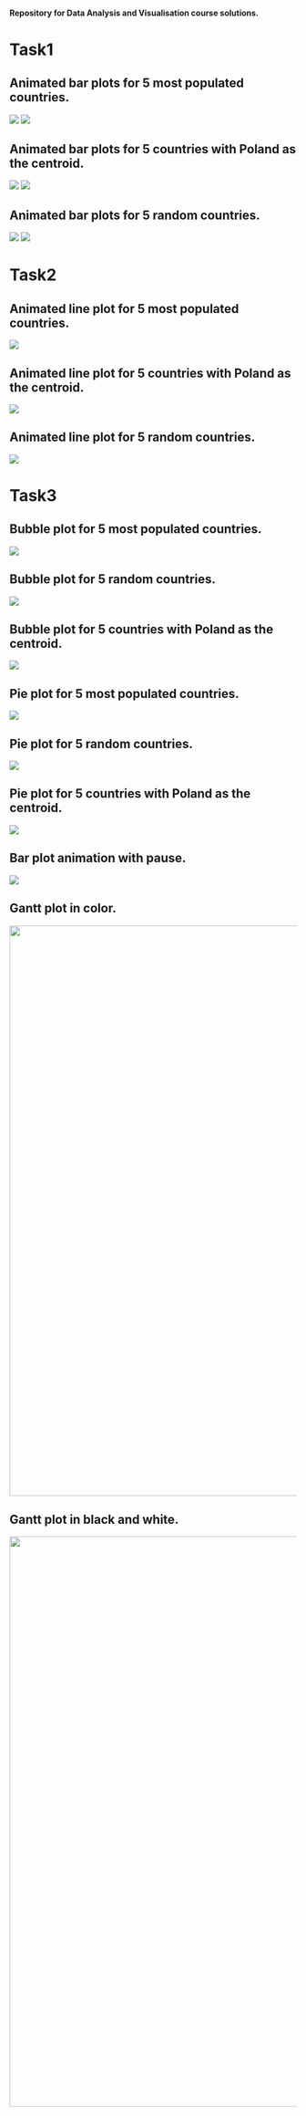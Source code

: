 <h4>Repository for Data Analysis and Visualisation course solutions.</h4>
<h1>Task1</h1>
<h2>Animated bar plots for 5 most populated countries.</h2>
<img src="lab2/plots/bar_top_col.gif">
<img src="lab2/plots/bar_top_bw.gif">
<h2>Animated bar plots for 5 countries with Poland as the centroid.</h2>
<img src="lab2/plots/bar_pol_col.gif">
<img src="lab2/plots/bar_pol_bw.gif">
<h2>Animated bar plots for 5 random countries.</h2>
<img src="lab2/plots/bar_random_col.gif">
<img src="lab2/plots/bar_random_bw.gif">

<h1>Task2</h1>
<h2>Animated line plot for 5 most populated countries.</h2>
<img src="lab2/plots/line_top.gif">
<h2>Animated line plot for 5 countries with Poland as the centroid.</h2>
<img src="lab2/plots/line_pol.gif">
<h2>Animated line plot for 5 random countries.</h2>
<img src="lab2/plots/line_random.gif">

<h1>Task3</h1>
<h2>Bubble plot for 5 most populated countries.</h2>
<img src="lab2/plots/bubble_top.gif">

<h2>Bubble plot for 5 random countries.</h2>
<img src="lab2/plots/bubble_random.gif">

<h2>Bubble plot for 5 countries with Poland as the centroid.</h2>
<img src="lab2/plots/bubble_pol.gif">

<h2>Pie plot for 5 most populated countries.</h2>
<img src="lab2/plots/pie_top.gif">

<h2>Pie plot for 5 random countries.</h2>
<img src="lab2/plots/pie_random.gif">

<h2>Pie plot for 5 countries with Poland as the centroid.</h2>
<img src="lab2/plots/pie_pol.gif">

<h2>Bar plot animation with pause.</h2>
<img src="lab2/plots/bar_pause.gif">

<h2>Gantt plot in color.</h2>
<img src="lab2/plots/gantt_col.png" width="1000">

<h2>Gantt plot in black and white.</h2>
<img src="lab2/plots/gantt_bw.png" width="1000">
